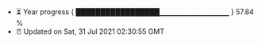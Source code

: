 - ⏳ Year progress { █████████████████▁▁▁▁▁▁▁▁▁▁▁▁▁ } 57.84 %
- ⏰ Updated on Sat, 31 Jul 2021 02:30:55 GMT


